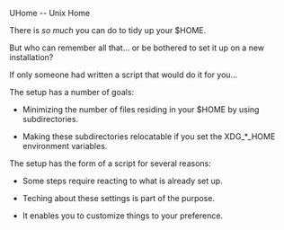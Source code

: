 UHome -- Unix Home

There is *so much* you can do to tidy up your $HOME.

But who can remember all that... or be bothered to set
it up on a new installation?

If only someone had written a script that would do it
for you...

The setup has a number of goals:

- Minimizing the number of files residing in your $HOME
  by using subdirectories.

- Making these subdirectories relocatable if you set the
  XDG_*_HOME environment variables.

The setup has the form of a script for several reasons:

- Some steps require reacting to what is already set up.

- Teching about these settings is part of the purpose.

- It enables you to customize things to your preference.
